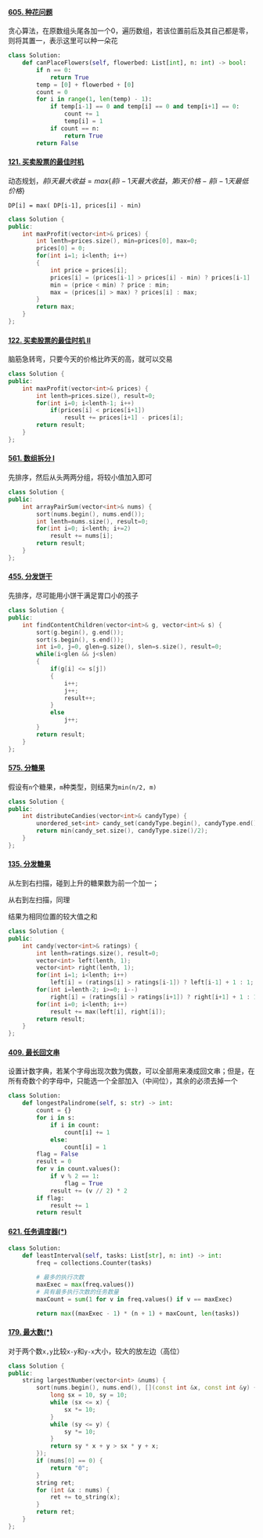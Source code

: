 #### [605. 种花问题](https://leetcode-cn.com/problems/can-place-flowers/)

贪心算法，在原数组头尾各加一个0，遍历数组，若该位置前后及其自己都是零，则将其置一，表示这里可以种一朵花

```python
class Solution:
    def canPlaceFlowers(self, flowerbed: List[int], n: int) -> bool:
        if n == 0:
            return True
        temp = [0] + flowerbed + [0]
        count = 0
        for i in range(1, len(temp) - 1):
            if temp[i-1] == 0 and temp[i] == 0 and temp[i+1] == 0:
                count += 1
                temp[i] = 1
            if count == n:
                return True
        return False
```

#### [121. 买卖股票的最佳时机](https://leetcode-cn.com/problems/best-time-to-buy-and-sell-stock/)

动态规划，$前i天最大收益=max\{前i-1天最大收益，第i天价格-前i-1天最低价格\}$

`DP[i] = max( DP[i-1], prices[i] - min)`

```C++
class Solution {
public:
    int maxProfit(vector<int>& prices) {
        int lenth=prices.size(), min=prices[0], max=0;
        prices[0] = 0;
        for(int i=1; i<lenth; i++)
        {
            int price = prices[i];
            prices[i] = (prices[i-1] > prices[i] - min) ? prices[i-1] : prices[i] - min;
            min = (price < min) ? price : min;
            max = (prices[i] > max) ? prices[i] : max;
        }
        return max;
    }   
};
```

#### [122. 买卖股票的最佳时机 II](https://leetcode-cn.com/problems/best-time-to-buy-and-sell-stock-ii/)

脑筋急转弯，只要今天的价格比昨天的高，就可以交易

```C++
class Solution {
public:
    int maxProfit(vector<int>& prices) {
        int lenth=prices.size(), result=0;
        for(int i=0; i<lenth-1; i++)
            if(prices[i] < prices[i+1])
                result += prices[i+1] - prices[i];
        return result;
    }
};
```

#### [561. 数组拆分 I](https://leetcode-cn.com/problems/array-partition-i/)

先排序，然后从头两两分组，将较小值加入即可

```C++
class Solution {
public:
    int arrayPairSum(vector<int>& nums) {
        sort(nums.begin(), nums.end());
        int lenth=nums.size(), result=0;
        for(int i=0; i<lenth; i+=2)
            result += nums[i];
        return result;
    }
};
```

#### [455. 分发饼干](https://leetcode-cn.com/problems/assign-cookies/)

先排序，尽可能用小饼干满足胃口小的孩子

```C++
class Solution {
public:
    int findContentChildren(vector<int>& g, vector<int>& s) {
        sort(g.begin(), g.end());
        sort(s.begin(), s.end());
        int i=0, j=0, glen=g.size(), slen=s.size(), result=0;
        while(i<glen && j<slen)
        {
            if(g[i] <= s[j])
            {
                i++;
                j++;
                result++;
            }
            else
                j++;
        }
        return result;
    }
};
```

#### [575. 分糖果](https://leetcode-cn.com/problems/distribute-candies/)

假设有`n`个糖果，`m`种类型，则结果为`min(n/2, m)`

```C++
class Solution {
public:
    int distributeCandies(vector<int>& candyType) {
        unordered_set<int> candy_set(candyType.begin(), candyType.end());
        return min(candy_set.size(), candyType.size()/2);
    }
};
```

#### [135. 分发糖果](https://leetcode-cn.com/problems/candy/)

从左到右扫描，碰到上升的糖果数为前一个加一；

从右到左扫描，同理

结果为相同位置的较大值之和

```C++
class Solution {
public:
    int candy(vector<int>& ratings) {
        int lenth=ratings.size(), result=0;
        vector<int> left(lenth, 1);
        vector<int> right(lenth, 1);
        for(int i=1; i<lenth; i++)
            left[i] = (ratings[i] > ratings[i-1]) ? left[i-1] + 1 : 1;
        for(int i=lenth-2; i>=0; i--)
            right[i] = (ratings[i] > ratings[i+1]) ? right[i+1] + 1 : 1;
        for(int i=0; i<lenth; i++)
            result += max(left[i], right[i]);
        return result;
    }
};
```

#### [409. 最长回文串](https://leetcode-cn.com/problems/longest-palindrome/)

设置计数字典，若某个字母出现次数为偶数，可以全部用来凑成回文串；但是，在所有奇数个的字母中，只能选一个全部加入（中间位），其余的必须去掉一个

```python
class Solution:
    def longestPalindrome(self, s: str) -> int:
        count = {}
        for i in s:
            if i in count:
                count[i] += 1
            else:
                count[i] = 1
        flag = False
        result = 0
        for v in count.values():
            if v % 2 == 1:
                flag = True
            result += (v // 2) * 2
        if flag:
            result += 1
        return result
```

#### [621. 任务调度器(*)](https://leetcode-cn.com/problems/task-scheduler/)

```python
class Solution:
    def leastInterval(self, tasks: List[str], n: int) -> int:
        freq = collections.Counter(tasks)

        # 最多的执行次数
        maxExec = max(freq.values())
        # 具有最多执行次数的任务数量
        maxCount = sum(1 for v in freq.values() if v == maxExec)

        return max((maxExec - 1) * (n + 1) + maxCount, len(tasks))
```

#### [179. 最大数(*)](https://leetcode-cn.com/problems/largest-number/)

对于两个数`x,y`比较`x-y`和`y-x`大小，较大的放左边（高位）

```C++
class Solution {
public:
    string largestNumber(vector<int> &nums) {
        sort(nums.begin(), nums.end(), [](const int &x, const int &y) {
            long sx = 10, sy = 10;
            while (sx <= x) {
                sx *= 10;
            }
            while (sy <= y) {
                sy *= 10;
            }
            return sy * x + y > sx * y + x;
        });
        if (nums[0] == 0) {
            return "0";
        }
        string ret;
        for (int &x : nums) {
            ret += to_string(x);
        }
        return ret;
    }
};
```

